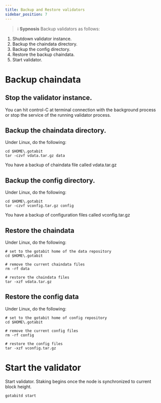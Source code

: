 ```yaml
---
title: Backup and Restore validators 
sidebar_position: 7
---
```


>:information_source: **Sypnosis** 
Backup validators as follows:
1. Shutdown validator instance.
1. Backup the chaindata directory.
1. Backup the config directory.
1. Restore the backup chaindata.
1. Start validator. 

# Backup chaindata

## Stop the validator instance.
You can hit control-C at terminal connection with the background process or stop the service of the running validator process.

## Backup the chaindata directory.
Under Linux, do the following:
```
cd $HOME\.gotabit
tar -czvf vdata.tar.gz data
```
You have a backup of chaindata file called vdata.tar.gz

## Backup the config directory.
Under Linux, do the following:
```
cd $HOME\.gotabit
tar -czvf vconfig.tar.gz config
```
You have a backup of configuration files called vconfig.tar.gz

## Restore the chaindata
Under Linux, do the following:
```
# set to the gotabit home of the data repository
cd $HOME\.gotabit

# remove the current chaindata files
rm -rf data

# restore the chaindata files
tar -xzf vdata.tar.gz
```

## Restore the config data
Under Linux, do the following:
```
# set to the gotabit home of config repository
cd $HOME\.gotabit

# remove the current config files
rm -rf config

# restore the config files
tar -xzf vconfig.tar.gz
```

# Start the validator
Start validator. Staking begins once the node is synchronized to current block height.
```
gotabitd start
```

